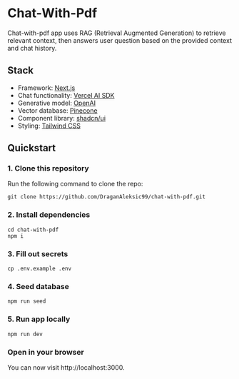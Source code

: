# Chat-With-Pdf

Chat-with-pdf app uses RAG (Retrieval Augmented Generation) to retrieve relevant context, then answers user question based on the provided context and chat history.

## Stack

- Framework: [Next.js](https://nextjs.org/)
- Chat functionality: [Vercel AI SDK](https://sdk.vercel.ai/docs/introduction)
- Generative model: [OpenAI](https://openai.com/)
- Vector database: [Pinecone](https://docs.pinecone.io/home)
- Component library: [shadcn/ui](https://ui.shadcn.com/)
- Styling: [Tailwind CSS](https://tailwindcss.com/)

## Quickstart

### 1. Clone this repository

Run the following command to clone the repo:

```
git clone https://github.com/DraganAleksic99/chat-with-pdf.git
```

### 2. Install dependencies

```
cd chat-with-pdf
npm i
```

### 3. Fill out secrets

```
cp .env.example .env
```

### 4. Seed database

```
npm run seed
```

### 5. Run app locally

```
npm run dev
```

### Open in your browser

You can now visit http://localhost:3000.
